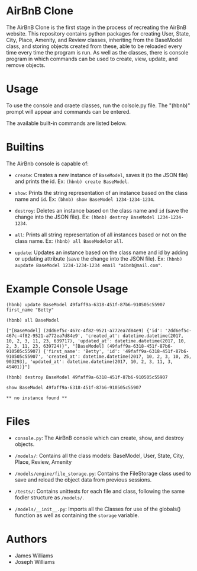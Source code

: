 # AirBnB Clone

The AirBnB Clone is the first stage in the process of recreating the AirBnB website. This repository contains python packages for creating User, State, City, Place, Amenity, and Review classes, inheriting from the BaseModel class, and storing objects created from these, able to be reloaded every time every time the program is run. As well as the classes, there is console program in which commands can be used to create, view, update, and remove objects.

# Usage

To use the console and craete classes, run the colsole.py file. The "(hbnb)" prompt will appear and commands can be entered.

The available built-in commands are listed below.

# Builtins
The AirBnb console is capable of:

* `create`: Creates a new instance of `BaseModel`, saves it (to the JSON file) and prints the id. Ex: `(hbnb) create BaseModel`.

* `show`: Prints the string representation of an instance based on the class name and `id`. Ex: `(bhnb) show BaseModel 1234-1234-1234`.

* `destroy`: Deletes an instance based on the class name and `id` (save the change into the JSON file). Ex: `(hbnb) destroy BaseModel 1234-1234-1234`.

* `all`: Prints all string representation of all instances based or not on the class name. Ex: `(hbnb) all BaseModel`or `all`.

* `update`: Updates an instance based on the class name and id by adding or updating attribute (save the change into the JSON file). Ex: `(hbnb) aupdate BaseModel 1234-1234-1234 email "aibnb@mail.com"`.

# Example Console Usage

`(hbnb) update BaseModel 49faff9a-6318-451f-87b6-910505c55907 first_name "Betty"`

`(hbnb) all BaseModel`

`["[BaseModel] (2dd6ef5c-467c-4f82-9521-a772ea7d84e9) {'id': '2dd6ef5c-467c-4f82-9521-a772ea7d84e9', 'created_at': datetime.datetime(2017, 10, 2, 3, 11, 23, 639717), 'updated_at': datetime.datetime(2017, 10, 2, 3, 11, 23, 639724)}", "[BaseModel] (49faff9a-6318-451f-87b6-910505c55907) {'first_name': 'Betty', 'id': '49faff9a-6318-451f-87b6-910505c55907', 'created_at': datetime.datetime(2017, 10, 2, 3, 10, 25, 903293), 'updated_at': datetime.datetime(2017, 10, 2, 3, 11, 3, 49401)}"]`

`(hbnb) destroy BaseModel 49faff9a-6318-451f-87b6-910505c55907`

`show BaseModel 49faff9a-6318-451f-87b6-910505c55907`

`** no instance found **`


# Files

* `console.py`: The AirBnB console which can create, show, and destroy objects.

* `/models/`: Contains all the class models: BaseModel, User, State, City, Place, Review, Amenity

* `/models/engine/file_storage.py`: Contains the FileStorage class used to save and reload the object data from previous sessions.

* `/tests/`: Contains unittests for each file and class, following the same fodler structure as `/models/`.

* `/models/__init__.py`: Imports all the Classes for use of the globals() function as well as containing the `storage` variable.

# Authors

* James Williams
* Joseph Williams